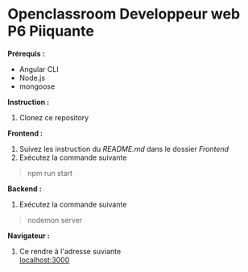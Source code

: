 # Openclassroom Developpeur web P6 Piiquante

__Prérequis :__  
* Angular CLI
* Node.js
* mongoose

__Instruction :__  
  
1. Clonez ce repository  

__Frontend :__  
  
1. Suivez les instruction du *README.md* dans le dossier *Frontend*  
2. Exécutez  la commande suivante
> npm run start  

__Backend :__  
  
1. Exécutez la commande suivante
> nodemon server

__Navigateur :__  
1. Ce rendre à l'adresse suviante  
[localhost:3000](http://localhost:3000)
